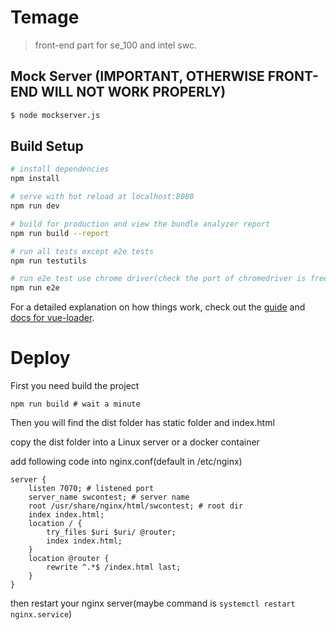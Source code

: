 # Temage

> front-end part for se_100 and intel swc.

## Mock Server (IMPORTANT, OTHERWISE FRONT-END WILL NOT WORK PROPERLY)

```bash
$ node mockserver.js
```

## Build Setup

``` bash
# install dependencies
npm install

# serve with hot reload at localhost:8080
npm run dev

# build for production and view the bundle analyzer report
npm run build --report

# run all tests except e2e tests
npm run testutils

# run e2e test use chrome driver(check the port of chromedriver is free)
npm run e2e
```

For a detailed explanation on how things work, check out the [guide](http://vuejs-templates.github.io/webpack/) and [docs for vue-loader](http://vuejs.github.io/vue-loader).

# Deploy

First you need build the project

```shell
npm run build # wait a minute
```

Then you will find the dist folder has static folder and index.html

copy the  dist folder into a Linux server or a docker container

add following code into nginx.conf(default in /etc/nginx)

```nginx
server {
	listen 7070; # listened port
	server_name swcontest; # server name
	root /usr/share/nginx/html/swcontest; # root dir
	index index.html;
	location / {
		try_files $uri $uri/ @router;
		index index.html;
	}
	location @router {
		rewrite ^.*$ /index.html last;
	}
}
```

then restart your nginx server(maybe command is `systemctl restart nginx.service`)
